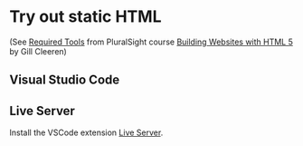 # Try out static HTML

(See [Required Tools](https://app.pluralsight.com/course-player?clipId=8fccd601-237e-4081-b570-6daef05fd8a4) from PluralSight course [Building Websites with HTML 5](https://app.pluralsight.com/library/courses/building-websites-html) by Gill Cleeren)
## Visual Studio Code

## Live Server 

Install the VSCode extension [Live Server](https://marketplace.visualstudio.com/items?itemName=ritwickdey.LiveServer).

